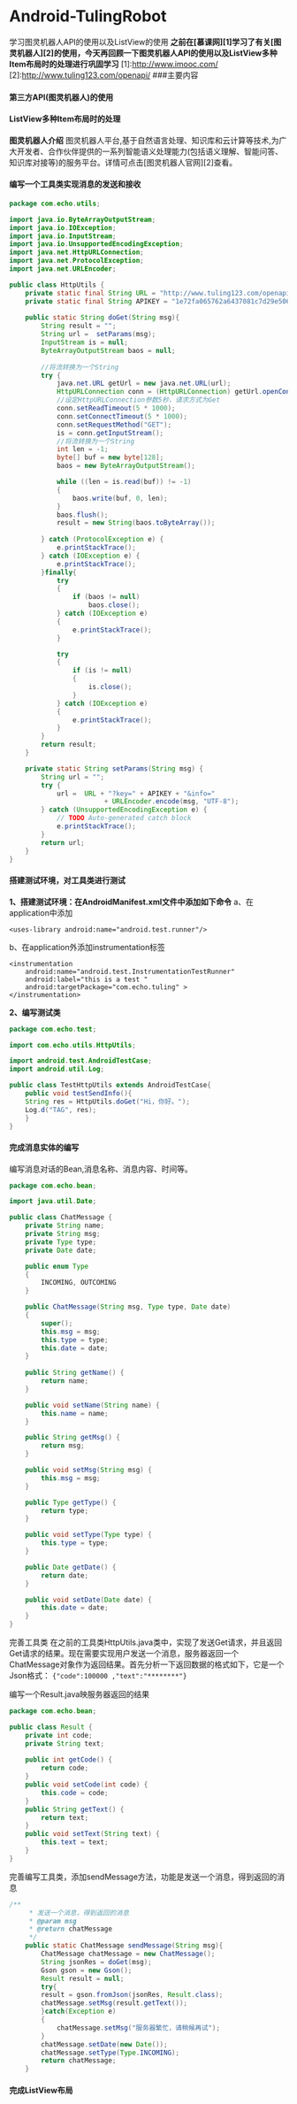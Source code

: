 # Android-TulingRobot
学习图灵机器人API的使用以及ListView的使用
**之前在[慕课网][1]学习了有关[图灵机器人][2]的使用，今天再回顾一下图灵机器人API的使用以及ListView多种Item布局时的处理进行巩固学习**
[1]:http://www.imooc.com/
[2]:http://www.tuling123.com/openapi/
###主要内容
#### 第三方API(图灵机器人)的使用
#### ListView多种Item布局时的处理

**图灵机器人介绍**
图灵机器人平台,基于自然语言处理、知识库和云计算等技术,为广大开发者、合作伙伴提供的一系列智能语义处理能力(包括语义理解、智能问答、知识库对接等)的服务平台。详情可点击[图灵机器人官网][2]查看。

#### 编写一个工具类实现消息的发送和接收
``` java
package com.echo.utils;

import java.io.ByteArrayOutputStream;
import java.io.IOException;
import java.io.InputStream;
import java.io.UnsupportedEncodingException;
import java.net.HttpURLConnection;
import java.net.ProtocolException;
import java.net.URLEncoder;

public class HttpUtils {
	private static final String URL = "http://www.tuling123.com/openapi/api";
	private static final String APIKEY = "1e72fa065762a6437081c7d29e506732";
	
	public static String doGet(String msg){
		String result = "";
		String url =  setParams(msg);
		InputStream is = null;
		ByteArrayOutputStream baos = null;
		
	    //将流转换为一个String
		try {		
			java.net.URL getUrl = new java.net.URL(url); 
			HttpURLConnection conn = (HttpURLConnection) getUrl.openConnection(); 
			//设定HttpURLConnection参数5秒，请求方式为Get
			conn.setReadTimeout(5 * 1000);
			conn.setConnectTimeout(5 * 1000);	
			conn.setRequestMethod("GET");    
			is = conn.getInputStream();
			//将流转换为一个String
			int len = -1;
			byte[] buf = new byte[128];
			baos = new ByteArrayOutputStream();

			while ((len = is.read(buf)) != -1)
			{
				baos.write(buf, 0, len);
			}
			baos.flush();
			result = new String(baos.toByteArray());
			
		} catch (ProtocolException e) {
			e.printStackTrace();
		} catch (IOException e) {
			e.printStackTrace();
		}finally{
			try
			{
				if (baos != null)
					baos.close();
			} catch (IOException e)
			{
				e.printStackTrace();
			}

			try
			{
				if (is != null)
				{
					is.close();
				}
			} catch (IOException e)
			{
				e.printStackTrace();
			}
		}		
		return result;		
	}

	private static String setParams(String msg) {
		String url = "";
		try {
			url =  URL + "?key=" + APIKEY + "&info="
						+ URLEncoder.encode(msg, "UTF-8");
		} catch (UnsupportedEncodingException e) {
			// TODO Auto-generated catch block
			e.printStackTrace();
		} 
		return url;
	}
}

```
#### 搭建测试环境，对工具类进行测试
**1、搭建测试环境：在AndroidManifest.xml文件中添加如下命令**
a、在application中添加
```
<uses-library android:name="android.test.runner"/>
```
b、在application外添加instrumentation标签        

	<instrumentation
        android:name="android.test.InstrumentationTestRunner"
        android:label="this is a test "
        android:targetPackage="com.echo.tuling" >
    </instrumentation> 
**2、编写测试类**
``` java
package com.echo.test;

import com.echo.utils.HttpUtils;

import android.test.AndroidTestCase;
import android.util.Log;

public class TestHttpUtils extends AndroidTestCase{	
	public void testSendInfo(){
	String res = HttpUtils.doGet("Hi，你好。");
	Log.d("TAG", res);
	}
}
```   
#### 完成消息实体的编写
编写消息对话的Bean,消息名称、消息内容、时间等。
``` java
package com.echo.bean;

import java.util.Date;

public class ChatMessage {
	private String name;
	private String msg;
	private Type type;
	private Date date;	

	public enum Type
	{
		INCOMING, OUTCOMING
	}

	public ChatMessage(String msg, Type type, Date date)
	{
		super();
		this.msg = msg;
		this.type = type;
		this.date = date;
	}
	
	public String getName() {
		return name;
	}

	public void setName(String name) {
		this.name = name;
	}

	public String getMsg() {
		return msg;
	}

	public void setMsg(String msg) {
		this.msg = msg;
	}

	public Type getType() {
		return type;
	}

	public void setType(Type type) {
		this.type = type;
	}

	public Date getDate() {
		return date;
	}

	public void setDate(Date date) {
		this.date = date;
	}
}
```
完善工具类
在之前的工具类HttpUtils.java类中，实现了发送Get请求，并且返回Get请求的结果。现在需要实现用户发送一个消息，服务器返回一个ChatMessage对象作为返回结果。首先分析一下返回数据的格式如下，它是一个Json格式：
``` {"code":100000 ,"text":"********"} ```

编写一个Result.java映服务器返回的结果
``` java
package com.echo.bean;

public class Result {
	private int code;
	private String text;
	
	public int getCode() {
		return code;
	}
	public void setCode(int code) {
		this.code = code;
	}
	public String getText() {
		return text;
	}
	public void setText(String text) {
		this.text = text;
	}
}
```
完善编写工具类，添加sendMessage方法，功能是发送一个消息，得到返回的消息
```java
/**
	 * 发送一个消息，得到返回的消息
	 * @param msg
	 * @return chatMessage
	 */
	public static ChatMessage sendMessage(String msg){
		ChatMessage chatMessage = new ChatMessage();
		String jsonRes = doGet(msg);
		Gson gson = new Gson();
		Result result = null;
		try{
		result = gson.fromJson(jsonRes, Result.class);
		chatMessage.setMsg(result.getText());
		}catch(Exception e)
		{
			chatMessage.setMsg("服务器繁忙，请稍候再试");
		}
		chatMessage.setDate(new Date());
		chatMessage.setType(Type.INCOMING);
		return chatMessage;
	}
```
#### 完成ListView布局

